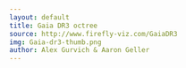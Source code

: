 ```yaml
---
layout: default
title: Gaia DR3 octree
source: http://www.firefly-viz.com/GaiaDR3
img: Gaia-dr3-thumb.png
author: Alex Gurvich & Aaron Geller
---
```


